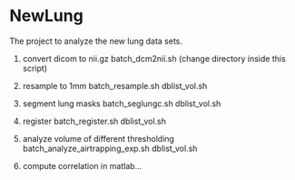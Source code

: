 NewLung
=======

The project to analyze the new lung data sets.

1. convert dicom to nii.gz
batch_dcm2nii.sh (change directory inside this script)

2. resample to 1mm
batch_resample.sh dblist_vol.sh

3. segment lung masks
batch_seglungc.sh dblist_vol.sh

4. register
batch_register.sh dblist_vol.sh

5. analyze volume of different thresholding
batch_analyze_airtrapping_exp.sh dblist_vol.sh

6. compute correlation
in matlab...